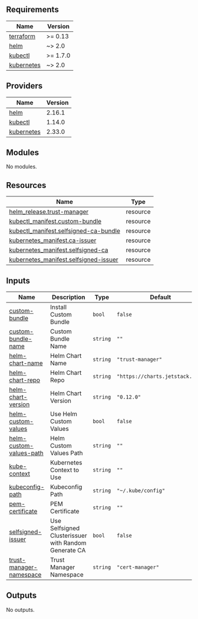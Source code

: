 <!-- BEGIN_TF_DOCS -->
## Requirements

| Name | Version |
|------|---------|
| <a name="requirement_terraform"></a> [terraform](#requirement\_terraform) | >= 0.13 |
| <a name="requirement_helm"></a> [helm](#requirement\_helm) | ~> 2.0 |
| <a name="requirement_kubectl"></a> [kubectl](#requirement\_kubectl) | >= 1.7.0 |
| <a name="requirement_kubernetes"></a> [kubernetes](#requirement\_kubernetes) | ~> 2.0 |

## Providers

| Name | Version |
|------|---------|
| <a name="provider_helm"></a> [helm](#provider\_helm) | 2.16.1 |
| <a name="provider_kubectl"></a> [kubectl](#provider\_kubectl) | 1.14.0 |
| <a name="provider_kubernetes"></a> [kubernetes](#provider\_kubernetes) | 2.33.0 |

## Modules

No modules.

## Resources

| Name | Type |
|------|------|
| [helm_release.trust-manager](https://registry.terraform.io/providers/hashicorp/helm/latest/docs/resources/release) | resource |
| [kubectl_manifest.custom-bundle](https://registry.terraform.io/providers/gavinbunney/kubectl/latest/docs/resources/manifest) | resource |
| [kubectl_manifest.selfsigned-ca-bundle](https://registry.terraform.io/providers/gavinbunney/kubectl/latest/docs/resources/manifest) | resource |
| [kubernetes_manifest.ca-issuer](https://registry.terraform.io/providers/hashicorp/kubernetes/latest/docs/resources/manifest) | resource |
| [kubernetes_manifest.selfsigned-ca](https://registry.terraform.io/providers/hashicorp/kubernetes/latest/docs/resources/manifest) | resource |
| [kubernetes_manifest.selfsigned-issuer](https://registry.terraform.io/providers/hashicorp/kubernetes/latest/docs/resources/manifest) | resource |

## Inputs

| Name | Description | Type | Default | Required |
|------|-------------|------|---------|:--------:|
| <a name="input_custom-bundle"></a> [custom-bundle](#input\_custom-bundle) | Install Custom Bundle | `bool` | `false` | no |
| <a name="input_custom-bundle-name"></a> [custom-bundle-name](#input\_custom-bundle-name) | Custom Bundle Name | `string` | `""` | no |
| <a name="input_helm-chart-name"></a> [helm-chart-name](#input\_helm-chart-name) | Helm Chart Name | `string` | `"trust-manager"` | no |
| <a name="input_helm-chart-repo"></a> [helm-chart-repo](#input\_helm-chart-repo) | Helm Chart Repo | `string` | `"https://charts.jetstack.io/"` | no |
| <a name="input_helm-chart-version"></a> [helm-chart-version](#input\_helm-chart-version) | Helm Chart Version | `string` | `"0.12.0"` | no |
| <a name="input_helm-custom-values"></a> [helm-custom-values](#input\_helm-custom-values) | Use Helm Custom Values | `bool` | `false` | no |
| <a name="input_helm-custom-values-path"></a> [helm-custom-values-path](#input\_helm-custom-values-path) | Helm Custom Values Path | `string` | `""` | no |
| <a name="input_kube-context"></a> [kube-context](#input\_kube-context) | Kubernetes Context to Use | `string` | `""` | no |
| <a name="input_kubeconfig-path"></a> [kubeconfig-path](#input\_kubeconfig-path) | Kubeconfig Path | `string` | `"~/.kube/config"` | no |
| <a name="input_pem-certificate"></a> [pem-certificate](#input\_pem-certificate) | PEM Certificate | `string` | `""` | no |
| <a name="input_selfsigned-issuer"></a> [selfsigned-issuer](#input\_selfsigned-issuer) | Use Selfsigned Clusterissuer with Random Generate CA | `bool` | `false` | no |
| <a name="input_trust-manager-namespace"></a> [trust-manager-namespace](#input\_trust-manager-namespace) | Trust Manager Namespace | `string` | `"cert-manager"` | no |

## Outputs

No outputs.
<!-- END_TF_DOCS -->
